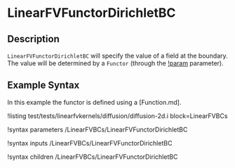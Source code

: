 # LinearFVFunctorDirichletBC

## Description

`LinearFVFunctorDirichletBC` will specify the value of a field at the boundary.
The value will be determined by a `Functor`
(through the [!param](/LinearFVBCs/LinearFVFunctorDirichletBC/functor) parameter).

## Example Syntax

In this example the functor is defined using a [Function.md].

!listing test/tests/linearfvkernels/diffusion/diffusion-2d.i block=LinearFVBCs

!syntax parameters /LinearFVBCs/LinearFVFunctorDirichletBC

!syntax inputs /LinearFVBCs/LinearFVFunctorDirichletBC

!syntax children /LinearFVBCs/LinearFVFunctorDirichletBC

